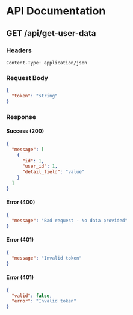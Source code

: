# API Documentation

## GET /api/get-user-data

### Headers
```
Content-Type: application/json
```

### Request Body
```json
{
  "token": "string"
}
```

### Response

#### Success (200)
```json
{
  "message": [
    {
      "id": 1,
      "user_id": 1,
      "detail_field": "value"
    }
  ]
}
```

#### Error (400)
```json
{
  "message": "Bad request - No data provided"
}
```

#### Error (401)
```json
{
  "message": "Invalid token"
}
```

#### Error (401)
```json
{
  "valid": false,
  "error": "Invalid token"
}
```
